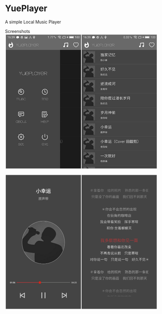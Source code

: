 # YuePlayer
A simple Local Music Player

Screenshots
![](https://github.com/breewf/YuePlayer/blob/master/Screenshots/screenshort1.jpg)

![](https://github.com/breewf/YuePlayer/blob/master/Screenshots/screenshort2.jpg)
